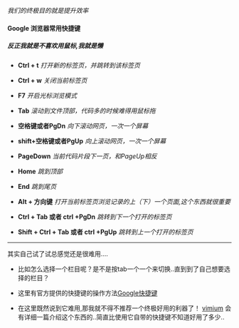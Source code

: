 
*我们的终极目的就是提升效率*

#### Google 浏览器常用快捷键

  

##### 反正我就是不喜欢用鼠标,我就是懒

  

-  **Ctrl + t**  *打开新的标签页，并跳转到该标签页*

-  **Ctrl + w**  *关闭当前标签页*

-  **F7**  *开启光标浏览模式*

-  **Tab**  *滚动到文件顶部，代码多的时候难得用鼠标拖*

-  **空格键或者PgDn**  *向下滚动网页，一次一个屏幕*

-  **shift+空格键或者PgUp**  *向上滚动网页，一次一个屏幕*

-  **PageDown**  *当前代码片段下一页，和PageUp相反*

-  **Home**  *跳到顶部*

-  **End**  *跳到尾页*

-  **Alt + 方向键**  *打开当前标签页浏览记录的上（下）一个页面,这个东西就很重要*

-  **Ctrl + Tab 或者 ctrl +PgDn**  *跳转到下一个打开的标签页*

-  **Shift + Ctrl + Tab 或者 ctrl +PgUp**  *跳转到上一个打开的标签页*

  
  

---

  

其实自己试了试总感觉还是很难用....

  

- 比如怎么选择一个栏目呢？是不是按tab一个一个来切换..直到到了自己想要选择的栏目？

- 这里有官方提供的快捷键的操作方法[Google快捷键](https://support.google.com/chrome/answer/157179?hl=zh-Hans#zippy=)

  

- 在这里既然说到它难用,那我就不得不推荐一个终极好用的利器了！ [vimium](https://github.com/philc/vimium) 会有详细一篇介绍这个东西的..简直比使用它自带的快捷键不知道好用了多少..
<!--stackedit_data:
eyJoaXN0b3J5IjpbLTgyNzUwNTQ5NiwxMjEyMTYxNDQ4XX0=
-->